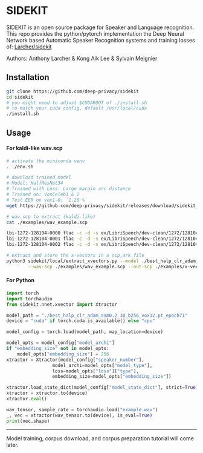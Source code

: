 SIDEKIT
=======

SIDEKIT is an open source package for Speaker and Language recognition.
This repo provides the python/pytorch implementation the Deep Neural Network based Automatic Speaker Recognition systems and training losses of: [Larcher/sidekit](https://git-lium.univ-lemans.fr/Larcher/sidekit)

Authors: Anthony Larcher & Kong Aik Lee & Sylvain Meignier

## Installation

```sh
git clone https://github.com/deep-privacy/sidekit
cd sidekit
# you might need to adjust $CUDAROOT of ./install.sh
# to match your cuda config. default /usr/local/cuda
./install.sh
```

## Usage

#### For kaldi-like wav.scp

```sh
# activate the miniconda venv
. ./env.sh

# download trained model
# Model: HalfResNet34
# Trained with Loss: Large margin arc distance
# Trained on: VoxCeleb1 & 2
# Test EER on vox1-O: `1.20 %`
wget https://github.com/deep-privacy/sidekit/releases/download/sidekit_v0.1/best_halp_clr_adam_aam0.2_30_b256_vox12.pt_epoch71

# wav.scp to extract (kaldi-like)
cat ./examples/wav_example.scp

lbi-1272-128104-0000 flac -c -d -s ex/LibriSpeech/dev-clean/1272/128104/1272-128104-0000.flac |
lbi-1272-128104-0001 flac -c -d -s ex/LibriSpeech/dev-clean/1272/128104/1272-128104-0000.flac |
lbi-1272-128104-0002 flac -c -d -s ex/LibriSpeech/dev-clean/1272/128104/1272-128104-0000.flac |

# extract and store the x-vectors in a scp,ark file
python3 sidekit/local/extract_xvectors.py --model ./best_halp_clr_adam_aam0.2_30_b256_vox12.pt_epoch71 \
        --wav-scp ./examples/wav_example.scp --out-scp ./examples/x-vector.scp
```

#### For Python

```python
import torch
import torchaudio
from sidekit.nnet.xvector import Xtractor

model_path = "./best_halp_clr_adam_aam0.2_30_b256_vox12.pt_epoch71"
device = "cuda" if torch.cuda.is_available() else "cpu"

model_config = torch.load(model_path, map_location=device)

model_opts = model_config["model_archi"]
if "embedding_size" not in model_opts:
    model_opts["embedding_size"] = 256
xtractor = Xtractor(model_config["speaker_number"],
                 model_archi=model_opts["model_type"],
                 loss=model_opts["loss"]["type"],
                 embedding_size=model_opts["embedding_size"])

xtractor.load_state_dict(model_config["model_state_dict"], strict=True)
xtractor = xtractor.to(device)
xtractor.eval()

wav_tensor, sample_rate = torchaudio.load("example.wav")
_, vec = xtractor(wav_tensor.to(device), is_eval=True)
print(vec.shape)
```

---

Model training, corpus download, and corpus preparation tutorial will come later.
